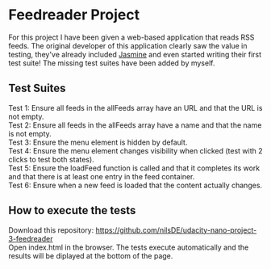 # Feedreader Project

For this project I have been given a web-based application that reads RSS feeds. The original developer of this application clearly saw the value in testing, they've already included [Jasmine](http://jasmine.github.io/) and even started writing their first test suite! 
The missing test suites have been added by myself. 


## Test Suites

Test 1: Ensure all feeds in the allFeeds array have an URL and that the URL is not empty.  
Test 2: Ensure all feeds in the allFeeds array have a name and that the name is not empty.  
Test 3: Ensure the menu element is hidden by default.  
Test 4: Ensure the menu element changes visibility when clicked (test with 2 clicks to test both states).  
Test 5: Ensure the loadFeed function is called and that it completes its work and that there is at least one entry in the feed container.  
Test 6: Ensure when a new feed is loaded that the content actually changes. 


## How to execute the tests
Download this repository: https://github.com/nilsDE/udacity-nano-project-3-feedreader  
Open index.html in the browser. The tests execute automatically and the results will be diplayed at the bottom of the page.

